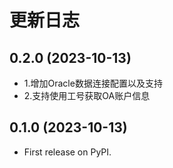 # 更新日志

## 0.2.0 (2023-10-13)

* 1.增加Oracle数据连接配置以及支持
* 2.支持使用工号获取OA账户信息

## 0.1.0 (2023-10-13)

* First release on PyPI.
